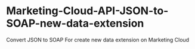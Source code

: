 # Marketing-Cloud-API-JSON-to-SOAP-new-data-extension
Convert JSON to SOAP For create new data extension on Marketing Cloud
